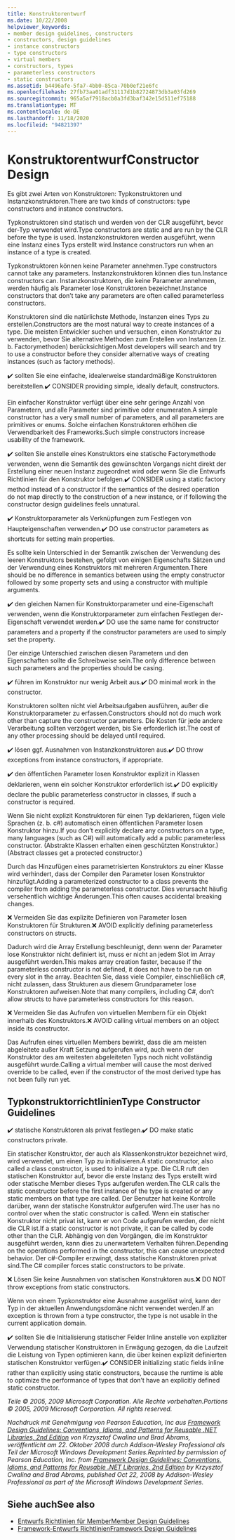 ```yaml
---
title: Konstruktorentwurf
ms.date: 10/22/2008
helpviewer_keywords:
- member design guidelines, constructors
- constructors, design guidelines
- instance constructors
- type constructors
- virtual members
- constructors, types
- parameterless constructors
- static constructors
ms.assetid: b4496afe-5fa7-4bb0-85ca-70b0ef21e6fc
ms.openlocfilehash: 27fb73aa01adf31117d1b82724873db3a03fd269
ms.sourcegitcommit: 965a5af7918acb0a3fd3baf342e15d511ef75188
ms.translationtype: MT
ms.contentlocale: de-DE
ms.lasthandoff: 11/18/2020
ms.locfileid: "94821397"
---
```

# <a name="constructor-design"></a><span data-ttu-id="7e83e-102">Konstruktorentwurf</span><span class="sxs-lookup"><span data-stu-id="7e83e-102">Constructor Design</span></span>

<span data-ttu-id="7e83e-103">Es gibt zwei Arten von Konstruktoren: Typkonstruktoren und Instanzkonstruktoren.</span><span class="sxs-lookup"><span data-stu-id="7e83e-103">There are two kinds of constructors: type constructors and instance constructors.</span></span>

<span data-ttu-id="7e83e-104">Typkonstruktoren sind statisch und werden von der CLR ausgeführt, bevor der-Typ verwendet wird.</span><span class="sxs-lookup"><span data-stu-id="7e83e-104">Type constructors are static and are run by the CLR before the type is used.</span></span> <span data-ttu-id="7e83e-105">Instanzkonstruktoren werden ausgeführt, wenn eine Instanz eines Typs erstellt wird.</span><span class="sxs-lookup"><span data-stu-id="7e83e-105">Instance constructors run when an instance of a type is created.</span></span>

<span data-ttu-id="7e83e-106">Typkonstruktoren können keine Parameter annehmen.</span><span class="sxs-lookup"><span data-stu-id="7e83e-106">Type constructors cannot take any parameters.</span></span> <span data-ttu-id="7e83e-107">Instanzkonstruktoren können dies tun.</span><span class="sxs-lookup"><span data-stu-id="7e83e-107">Instance constructors can.</span></span> <span data-ttu-id="7e83e-108">Instanzkonstruktoren, die keine Parameter annehmen, werden häufig als Parameter lose Konstruktoren bezeichnet.</span><span class="sxs-lookup"><span data-stu-id="7e83e-108">Instance constructors that don’t take any parameters are often called parameterless constructors.</span></span>

<span data-ttu-id="7e83e-109">Konstruktoren sind die natürlichste Methode, Instanzen eines Typs zu erstellen.</span><span class="sxs-lookup"><span data-stu-id="7e83e-109">Constructors are the most natural way to create instances of a type.</span></span> <span data-ttu-id="7e83e-110">Die meisten Entwickler suchen und versuchen, einen Konstruktor zu verwenden, bevor Sie alternative Methoden zum Erstellen von Instanzen (z. b. Factorymethoden) berücksichtigen.</span><span class="sxs-lookup"><span data-stu-id="7e83e-110">Most developers will search and try to use a constructor before they consider alternative ways of creating instances (such as factory methods).</span></span>

<span data-ttu-id="7e83e-111">✔️ sollten Sie eine einfache, idealerweise standardmäßige Konstruktoren bereitstellen.</span><span class="sxs-lookup"><span data-stu-id="7e83e-111">✔️ CONSIDER providing simple, ideally default, constructors.</span></span>

<span data-ttu-id="7e83e-112">Ein einfacher Konstruktor verfügt über eine sehr geringe Anzahl von Parametern, und alle Parameter sind primitive oder enumeraten.</span><span class="sxs-lookup"><span data-stu-id="7e83e-112">A simple constructor has a very small number of parameters, and all parameters are primitives or enums.</span></span> <span data-ttu-id="7e83e-113">Solche einfachen Konstruktoren erhöhen die Verwendbarkeit des Frameworks.</span><span class="sxs-lookup"><span data-stu-id="7e83e-113">Such simple constructors increase usability of the framework.</span></span>

<span data-ttu-id="7e83e-114">✔️ sollten Sie anstelle eines Konstruktors eine statische Factorymethode verwenden, wenn die Semantik des gewünschten Vorgangs nicht direkt der Erstellung einer neuen Instanz zugeordnet wird oder wenn Sie die Entwurfs Richtlinien für den Konstruktor befolgen.</span><span class="sxs-lookup"><span data-stu-id="7e83e-114">✔️ CONSIDER using a static factory method instead of a constructor if the semantics of the desired operation do not map directly to the construction of a new instance, or if following the constructor design guidelines feels unnatural.</span></span>

<span data-ttu-id="7e83e-115">✔️ Konstruktorparameter als Verknüpfungen zum Festlegen von Haupteigenschaften verwenden.</span><span class="sxs-lookup"><span data-stu-id="7e83e-115">✔️ DO use constructor parameters as shortcuts for setting main properties.</span></span>

<span data-ttu-id="7e83e-116">Es sollte kein Unterschied in der Semantik zwischen der Verwendung des leeren Konstruktors bestehen, gefolgt von einigen Eigenschafts Sätzen und der Verwendung eines Konstruktors mit mehreren Argumenten.</span><span class="sxs-lookup"><span data-stu-id="7e83e-116">There should be no difference in semantics between using the empty constructor followed by some property sets and using a constructor with multiple arguments.</span></span>

<span data-ttu-id="7e83e-117">✔️ den gleichen Namen für Konstruktorparameter und eine-Eigenschaft verwenden, wenn die Konstruktorparameter zum einfachen Festlegen der-Eigenschaft verwendet werden.</span><span class="sxs-lookup"><span data-stu-id="7e83e-117">✔️ DO use the same name for constructor parameters and a property if the constructor parameters are used to simply set the property.</span></span>

<span data-ttu-id="7e83e-118">Der einzige Unterschied zwischen diesen Parametern und den Eigenschaften sollte die Schreibweise sein.</span><span class="sxs-lookup"><span data-stu-id="7e83e-118">The only difference between such parameters and the properties should be casing.</span></span>

<span data-ttu-id="7e83e-119">✔️ führen im Konstruktor nur wenig Arbeit aus.</span><span class="sxs-lookup"><span data-stu-id="7e83e-119">✔️ DO minimal work in the constructor.</span></span>

<span data-ttu-id="7e83e-120">Konstruktoren sollten nicht viel Arbeitsaufgaben ausführen, außer die Konstruktorparameter zu erfassen.</span><span class="sxs-lookup"><span data-stu-id="7e83e-120">Constructors should not do much work other than capture the constructor parameters.</span></span> <span data-ttu-id="7e83e-121">Die Kosten für jede andere Verarbeitung sollten verzögert werden, bis Sie erforderlich ist.</span><span class="sxs-lookup"><span data-stu-id="7e83e-121">The cost of any other processing should be delayed until required.</span></span>

<span data-ttu-id="7e83e-122">✔️ lösen ggf. Ausnahmen von Instanzkonstruktoren aus.</span><span class="sxs-lookup"><span data-stu-id="7e83e-122">✔️ DO throw exceptions from instance constructors, if appropriate.</span></span>

<span data-ttu-id="7e83e-123">✔️ den öffentlichen Parameter losen Konstruktor explizit in Klassen deklarieren, wenn ein solcher Konstruktor erforderlich ist.</span><span class="sxs-lookup"><span data-stu-id="7e83e-123">✔️ DO explicitly declare the public parameterless constructor in classes, if such a constructor is required.</span></span>

<span data-ttu-id="7e83e-124">Wenn Sie nicht explizit Konstruktoren für einen Typ deklarieren, fügen viele Sprachen (z. b. c#) automatisch einen öffentlichen Parameter losen Konstruktor hinzu.</span><span class="sxs-lookup"><span data-stu-id="7e83e-124">If you don’t explicitly declare any constructors on a type, many languages (such as C#) will automatically add a public parameterless constructor.</span></span> <span data-ttu-id="7e83e-125">(Abstrakte Klassen erhalten einen geschützten Konstruktor.)</span><span class="sxs-lookup"><span data-stu-id="7e83e-125">(Abstract classes get a protected constructor.)</span></span>

<span data-ttu-id="7e83e-126">Durch das Hinzufügen eines parametrisierten Konstruktors zu einer Klasse wird verhindert, dass der Compiler den Parameter losen Konstruktor hinzufügt.</span><span class="sxs-lookup"><span data-stu-id="7e83e-126">Adding a parameterized constructor to a class prevents the compiler from adding the parameterless constructor.</span></span> <span data-ttu-id="7e83e-127">Dies verursacht häufig versehentlich wichtige Änderungen.</span><span class="sxs-lookup"><span data-stu-id="7e83e-127">This often causes accidental breaking changes.</span></span>

<span data-ttu-id="7e83e-128">❌ Vermeiden Sie das explizite Definieren von Parameter losen Konstruktoren für Strukturen.</span><span class="sxs-lookup"><span data-stu-id="7e83e-128">❌ AVOID explicitly defining parameterless constructors on structs.</span></span>

<span data-ttu-id="7e83e-129">Dadurch wird die Array Erstellung beschleunigt, denn wenn der Parameter lose Konstruktor nicht definiert ist, muss er nicht an jedem Slot im Array ausgeführt werden.</span><span class="sxs-lookup"><span data-stu-id="7e83e-129">This makes array creation faster, because if the parameterless constructor is not defined, it does not have to be run on every slot in the array.</span></span> <span data-ttu-id="7e83e-130">Beachten Sie, dass viele Compiler, einschließlich c#, nicht zulassen, dass Strukturen aus diesem Grundparameter lose Konstruktoren aufweisen.</span><span class="sxs-lookup"><span data-stu-id="7e83e-130">Note that many compilers, including C#, don’t allow structs to have parameterless constructors for this reason.</span></span>

<span data-ttu-id="7e83e-131">❌ Vermeiden Sie das Aufrufen von virtuellen Membern für ein Objekt innerhalb des Konstruktors.</span><span class="sxs-lookup"><span data-stu-id="7e83e-131">❌ AVOID calling virtual members on an object inside its constructor.</span></span>

<span data-ttu-id="7e83e-132">Das Aufrufen eines virtuellen Members bewirkt, dass die am meisten abgeleitete außer Kraft Setzung aufgerufen wird, auch wenn der Konstruktor des am weitesten abgeleiteten Typs noch nicht vollständig ausgeführt wurde.</span><span class="sxs-lookup"><span data-stu-id="7e83e-132">Calling a virtual member will cause the most derived override to be called, even if the constructor of the most derived type has not been fully run yet.</span></span>

## <a name="type-constructor-guidelines"></a><span data-ttu-id="7e83e-133">Typkonstruktorrichtlinien</span><span class="sxs-lookup"><span data-stu-id="7e83e-133">Type Constructor Guidelines</span></span>

<span data-ttu-id="7e83e-134">✔️ statische Konstruktoren als privat festlegen.</span><span class="sxs-lookup"><span data-stu-id="7e83e-134">✔️ DO make static constructors private.</span></span>

<span data-ttu-id="7e83e-135">Ein statischer Konstruktor, der auch als Klassenkonstruktor bezeichnet wird, wird verwendet, um einen Typ zu initialisieren.</span><span class="sxs-lookup"><span data-stu-id="7e83e-135">A static constructor, also called a class constructor, is used to initialize a type.</span></span> <span data-ttu-id="7e83e-136">Die CLR ruft den statischen Konstruktor auf, bevor die erste Instanz des Typs erstellt wird oder statische Member dieses Typs aufgerufen werden.</span><span class="sxs-lookup"><span data-stu-id="7e83e-136">The CLR calls the static constructor before the first instance of the type is created or any static members on that type are called.</span></span> <span data-ttu-id="7e83e-137">Der Benutzer hat keine Kontrolle darüber, wann der statische Konstruktor aufgerufen wird.</span><span class="sxs-lookup"><span data-stu-id="7e83e-137">The user has no control over when the static constructor is called.</span></span> <span data-ttu-id="7e83e-138">Wenn ein statischer Konstruktor nicht privat ist, kann er von Code aufgerufen werden, der nicht die CLR ist.</span><span class="sxs-lookup"><span data-stu-id="7e83e-138">If a static constructor is not private, it can be called by code other than the CLR.</span></span> <span data-ttu-id="7e83e-139">Abhängig von den Vorgängen, die im Konstruktor ausgeführt werden, kann dies zu unerwartetem Verhalten führen.</span><span class="sxs-lookup"><span data-stu-id="7e83e-139">Depending on the operations performed in the constructor, this can cause unexpected behavior.</span></span> <span data-ttu-id="7e83e-140">Der c#-Compiler erzwingt, dass statische Konstruktoren privat sind.</span><span class="sxs-lookup"><span data-stu-id="7e83e-140">The C# compiler forces static constructors to be private.</span></span>

<span data-ttu-id="7e83e-141">❌ Lösen Sie keine Ausnahmen von statischen Konstruktoren aus.</span><span class="sxs-lookup"><span data-stu-id="7e83e-141">❌ DO NOT throw exceptions from static constructors.</span></span>

<span data-ttu-id="7e83e-142">Wenn von einem Typkonstruktor eine Ausnahme ausgelöst wird, kann der Typ in der aktuellen Anwendungsdomäne nicht verwendet werden.</span><span class="sxs-lookup"><span data-stu-id="7e83e-142">If an exception is thrown from a type constructor, the type is not usable in the current application domain.</span></span>

<span data-ttu-id="7e83e-143">✔️ sollten Sie die Initialisierung statischer Felder Inline anstelle von expliziter Verwendung statischer Konstruktoren in Erwägung gezogen, da die Laufzeit die Leistung von Typen optimieren kann, die über keinen explizit definierten statischen Konstruktor verfügen.</span><span class="sxs-lookup"><span data-stu-id="7e83e-143">✔️ CONSIDER initializing static fields inline rather than explicitly using static constructors, because the runtime is able to optimize the performance of types that don’t have an explicitly defined static constructor.</span></span>

<span data-ttu-id="7e83e-144">*Teile © 2005, 2009 Microsoft Corporation. Alle Rechte vorbehalten.*</span><span class="sxs-lookup"><span data-stu-id="7e83e-144">*Portions © 2005, 2009 Microsoft Corporation. All rights reserved.*</span></span>

<span data-ttu-id="7e83e-145">*Nachdruck mit Genehmigung von Pearson Education, Inc aus [Framework Design Guidelines: Conventions, Idioms, and Patterns for Reusable .NET Libraries, 2nd Edition](https://www.informit.com/store/framework-design-guidelines-conventions-idioms-and-9780321545619) von Krzysztof Cwalina und Brad Abrams, veröffentlicht am 22. Oktober 2008 durch Addison-Wesley Professional als Teil der Microsoft Windows Development Series.*</span><span class="sxs-lookup"><span data-stu-id="7e83e-145">*Reprinted by permission of Pearson Education, Inc. from [Framework Design Guidelines: Conventions, Idioms, and Patterns for Reusable .NET Libraries, 2nd Edition](https://www.informit.com/store/framework-design-guidelines-conventions-idioms-and-9780321545619) by Krzysztof Cwalina and Brad Abrams, published Oct 22, 2008 by Addison-Wesley Professional as part of the Microsoft Windows Development Series.*</span></span>

## <a name="see-also"></a><span data-ttu-id="7e83e-146">Siehe auch</span><span class="sxs-lookup"><span data-stu-id="7e83e-146">See also</span></span>

- [<span data-ttu-id="7e83e-147">Entwurfs Richtlinien für Member</span><span class="sxs-lookup"><span data-stu-id="7e83e-147">Member Design Guidelines</span></span>](member.md)
- [<span data-ttu-id="7e83e-148">Framework-Entwurfs Richtlinien</span><span class="sxs-lookup"><span data-stu-id="7e83e-148">Framework Design Guidelines</span></span>](index.md)
